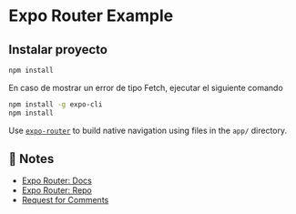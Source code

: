 # Expo Router Example


## Instalar proyecto
```sh
npm install
```

En caso de mostrar un error de tipo Fetch, ejecutar el siguiente comando
```sh
npm install -g expo-cli
npm install
```


Use [`expo-router`](https://expo.github.io/router) to build native navigation using files in the `app/` directory.


## 📝 Notes

- [Expo Router: Docs](https://expo.github.io/router)
- [Expo Router: Repo](https://github.com/expo/router)
- [Request for Comments](https://github.com/expo/router/discussions/1)
